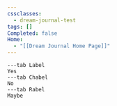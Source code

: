 ```yaml
---
cssclasses:
  - dream-journal-test
tags: []
Completed: false
Home:
  - "[[Dream Journal Home Page]]"
---
```


~~~tabs
---tab Label
Yes
---tab Chabel
No
---tab Rabel
Maybe
~~~